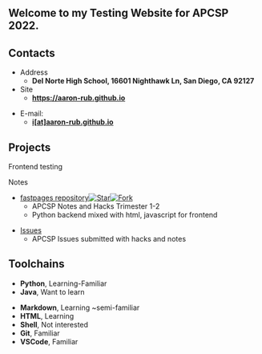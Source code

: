 ## Welcome to my Testing Website for APCSP 2022.

<!-- .slide -->

## Contacts

- Address
  - **Del Norte High School, 16601 Nighthawk Ln, San Diego, CA 92127**
- Site
  - **<https://aaron-rub.github.io>**

<!-- .slide vertical=true -->


- E-mail:
  - **[i[at]aaron-rub.github.io](mailto:aaronr06138@gmail.com)**

<!-- .slide -->

## Projects
Frontend testing

Notes

<!-- .slide vertical=true -->

- [fastpages repository](https://github.com/aaron-rub/FP)[![Star](https://img.shields.io/github/stars/zenxha/kpop.svg)](https://github.com/zenxha/kpop)[![Fork](https://img.shields.io/github/forks/zenxha/kpop.svg)](https://github.com/zenxha/kpop/fork)
  - APCSP Notes and Hacks Trimester 1-2
  - Python backend mixed with html, javascript for frontend

<!-- .slide vertical=true -->

- [Issues](https://github.com/aaron-rub/FP/issues)
  - APCSP Issues submitted with hacks and notes

<!-- .slide -->

## Toolchains

<!-- .slide vertical=true -->

- **Python**, Learning-Familiar
- **Java**, Want to learn

<!-- .slide vertical=true -->

- **Markdown**, Learning ~semi-familiar 
- **HTML**, Learning
- **Shell**, Not interested
- **Git**, Familiar
- **VSCode**, Familiar
